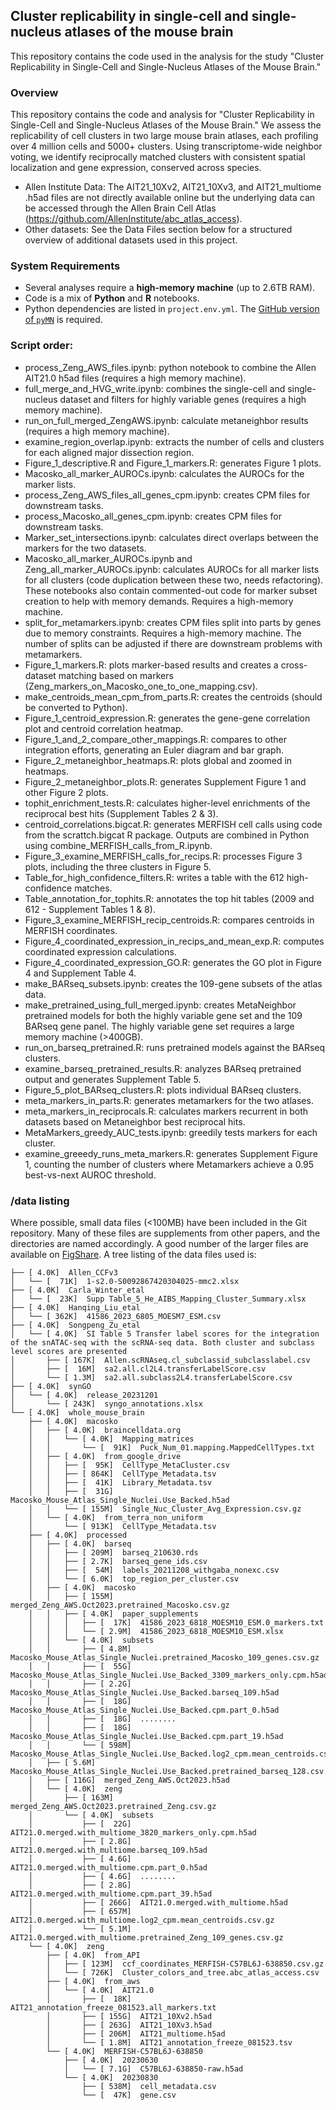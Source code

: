 ##  Cluster replicability in single-cell and single-nucleus atlases of the mouse brain

This repository contains the code used in the analysis for the study "Cluster Replicability in Single-Cell and Single-Nucleus Atlases of the Mouse Brain."

### Overview

This repository contains the code and analysis for "Cluster Replicability in Single-Cell and Single-Nucleus Atlases of the Mouse Brain." We assess the replicability of cell clusters in two large mouse brain atlases, each profiling over 4 million cells and 5000+ clusters. Using transcriptome-wide neighbor voting, we identify reciprocally matched clusters with consistent spatial localization and gene expression, conserved across species.

- Allen Institute Data: The AIT21_10Xv2, AIT21_10Xv3, and AIT21_multiome .h5ad files are not directly available online but the underlying data can be accessed through the Allen Brain Cell Atlas (https://github.com/AllenInstitute/abc_atlas_access).
- Other datasets: See the Data Files section below for a structured overview of additional datasets used in this project.

### System Requirements

- Several analyses require a **high-memory machine** (up to 2.6TB RAM).
- Code is a mix of **Python** and **R** notebooks.
- Python dependencies are listed in `project.env.yml`. The [GitHub version of `pyMN`](https://github.com/gillislab/pyMN) is required.

### Script order: 

- process_Zeng_AWS_files.ipynb: python notebook to combine the Allen AIT21.0 h5ad files (requires a high memory machine).  
- full_merge_and_HVG_write.ipynb: combines the single-cell and single-nucleus dataset and filters for highly variable genes (requires a high memory machine).  
- run_on_full_merged_ZengAWS.ipynb: calculate metaneighbor results (requires a high memory machine).  
- examine_region_overlap.ipynb: extracts the number of cells and clusters for each aligned major dissection region.  
- Figure_1_descriptive.R and Figure_1_markers.R: generates Figure 1 plots.  
- Macosko_all_marker_AUROCs.ipynb: calculates the AUROCs for the marker lists.  
- process_Zeng_AWS_files_all_genes_cpm.ipynb: creates CPM files for downstream tasks.  
- process_Macosko_all_genes_cpm.ipynb: creates CPM files for downstream tasks.  
- Marker_set_intersections.ipynb: calculates direct overlaps between the markers for the two datasets.  
- Macosko_all_marker_AUROCs.ipynb and Zeng_all_marker_AUROCs.ipynb: calculates AUROCs for all marker lists for all clusters (code duplication between these two, needs refactoring). These notebooks also contain commented-out code for marker subset creation to help with memory demands. Requires a high-memory machine.  
- split_for_metamarkers.ipynb: creates CPM files split into parts by genes due to memory constraints. Requires a high-memory machine. The number of splits can be adjusted if there are downstream problems with metamarkers.  
- Figure_1_markers.R: plots marker-based results and creates a cross-dataset matching based on markers (Zeng_markers_on_Macosko_one_to_one_mapping.csv).  
- make_centroids_mean_cpm_from_parts.R: creates the centroids (should be converted to Python).  
- Figure_1_centroid_expression.R: generates the gene-gene correlation plot and centroid correlation heatmap.  
- Figure_1_and_2_compare_other_mappings.R: compares to other integration efforts, generating an Euler diagram and bar graph.  
- Figure_2_metaneighbor_heatmaps.R: plots global and zoomed in heatmaps.  
- Figure_2_metaneighbor_plots.R: generates Supplement Figure 1 and other Figure 2 plots.  
- tophit_enrichment_tests.R: calculates higher-level enrichments of the reciprocal best hits (Supplement Tables 2 & 3).  
- centroid_correlations.bigcat.R: generates MERFISH cell calls using code from the scrattch.bigcat R package. Outputs are combined in Python using combine_MERFISH_calls_from_R.ipynb.  
- Figure_3_examine_MERFISH_calls_for_recips.R: processes Figure 3 plots, including the three clusters in Figure 5.  
- Table_for_high_confidence_filters.R: writes a table with the 612 high-confidence matches.  
- Table_annotation_for_tophits.R: annotates the top hit tables (2009 and 612 - Supplement Tables 1 & 8).  
- Figure_3_examine_MERFISH_recip_centroids.R: compares centroids in MERFISH coordinates.  
- Figure_4_coordinated_expression_in_recips_and_mean_exp.R: computes coordinated expression calculations.  
- Figure_4_coordinated_expression_GO.R: generates the GO plot in Figure 4 and Supplement Table 4.  
- make_BARseq_subsets.ipynb: creates the 109-gene subsets of the atlas data.  
- make_pretrained_using_full_merged.ipynb: creates MetaNeighbor pretrained models for both the highly variable gene set and the 109 BARseq gene panel. The highly variable gene set requires a large memory machine (>400GB).  
- run_on_barseq_pretrained.R: runs pretrained models against the BARseq clusters.  
- examine_barseq_pretrained_results.R: analyzes BARseq pretrained output and generates Supplement Table 5.  
- Figure_5_plot_BARseq_clusters.R: plots individual BARseq clusters.  
- meta_markers_in_parts.R: generates metamarkers for the two atlases.  
- meta_markers_in_reciprocals.R: calculates markers recurrent in both datasets based on Metaneighbor best reciprocal hits.  
- MetaMarkers_greedy_AUC_tests.ipynb: greedily tests markers for each cluster.  
- examine_greeedy_runs_meta_markers.R: generates Supplement Figure 1, counting the number of clusters where Metamarkers achieve a 0.95 best-vs-next AUROC threshold.  

### /data listing
Where possible, small data files (<100MB) have been included in the Git repository. Many of these files are supplements from other papers, and the directories are named accordingly. A good number of the larger files are available on [FigShare](https://figshare.com/articles/dataset/Files_for_Cluster_replicability_in_single-cell_and_single-nucleus_atlases_of_the_mouse_brain/28462349). A tree listing of the data files used is:
```
├── [ 4.0K]  Allen_CCFv3
│   └── [  71K]  1-s2.0-S0092867420304025-mmc2.xlsx
├── [ 4.0K]  Carla_Winter_etal
│   └── [  23K]  Supp Table_5_He_AIBS_Mapping_Cluster_Summary.xlsx
├── [ 4.0K]  Hanqing_Liu_etal
│   └── [ 362K]  41586_2023_6805_MOESM7_ESM.csv
├── [ 4.0K]  Songpeng_Zu_etal
│   └── [ 4.0K]  SI Table 5 Transfer label scores for the integration of the snATAC-seq with the scRNA-seq data. Both cluster and subclass level scores are presented
│       ├── [ 167K]  Allen.scRNAseq.cl_subclassid_subclasslabel.csv
│       ├── [  16M]  sa2.all.cl2L4.transferLabelScore.csv
│       └── [ 1.3M]  sa2.all.subclass2L4.transferLabelScore.csv
├── [ 4.0K]  synGO
│   └── [ 4.0K]  release_20231201
│       └── [ 243K]  syngo_annotations.xlsx
└── [ 4.0K]  whole_mouse_brain
    ├── [ 4.0K]  macosko
    │   ├── [ 4.0K]  braincelldata.org
    │   │   └── [ 4.0K]  Mapping_matrices
    │   │       └── [  91K]  Puck_Num_01.mapping.MappedCellTypes.txt
    │   ├── [ 4.0K]  from_google_drive
    │   │   ├── [  95K]  CellType_MetaCluster.csv
    │   │   ├── [ 864K]  CellType_Metadata.tsv
    │   │   ├── [  41K]  Library_Metadata.tsv
    │   │   ├── [  31G]  Macosko_Mouse_Atlas_Single_Nuclei.Use_Backed.h5ad
    │   │   └── [ 155M]  Single_Nuc_Cluster_Avg_Expression.csv.gz
    │   └── [ 4.0K]  from_terra_non_uniform
    │       └── [ 913K]  CellType_Metadata.tsv
    ├── [ 4.0K]  processed
    │   ├── [ 4.0K]  barseq
    │   │   ├── [ 209M]  barseq_210630.rds
    │   │   ├── [ 2.7K]  barseq_gene_ids.csv
    │   │   ├── [  54M]  labels_20211208_withgaba_nonexc.csv
    │   │   └── [ 6.0K]  top_region_per_cluster.csv
    │   ├── [ 4.0K]  macosko
    │   │   ├── [ 155M]  merged_Zeng_AWS.Oct2023.pretrained_Macosko.csv.gz
    │   │   ├── [ 4.0K]  paper_supplements
    │   │   │   ├── [  17K]  41586_2023_6818_MOESM10_ESM.0_markers.txt
    │   │   │   └── [ 2.9M]  41586_2023_6818_MOESM10_ESM.xlsx
    │   │   └── [ 4.0K]  subsets
    │   │       ├── [ 4.8M]  Macosko_Mouse_Atlas_Single_Nuclei.pretrained_Macosko_109_genes.csv.gz
    │   │       ├── [  55G]  Macosko_Mouse_Atlas_Single_Nuclei.Use_Backed_3309_markers_only.cpm.h5ad
    │   │       ├── [ 2.2G]  Macosko_Mouse_Atlas_Single_Nuclei.Use_Backed.barseq_109.h5ad
    │   │       ├── [  18G]  Macosko_Mouse_Atlas_Single_Nuclei.Use_Backed.cpm.part_0.h5ad
    │   │       ├── [  18G]  ........
    │   │       ├── [  18G]  Macosko_Mouse_Atlas_Single_Nuclei.Use_Backed.cpm.part_19.h5ad
    │   │       └── [ 598M]  Macosko_Mouse_Atlas_Single_Nuclei.Use_Backed.log2_cpm.mean_centroids.csv.gz
    │   ├── [ 5.6M]  Macosko_Mouse_Atlas_Single_Nuclei.Use_Backed.pretrained_barseq_128.csv.gz
    │   ├── [ 116G]  merged_Zeng_AWS.Oct2023.h5ad
    │   └── [ 4.0K]  zeng
    │       ├── [ 163M]  merged_Zeng_AWS.Oct2023.pretrained_Zeng.csv.gz
    │       └── [ 4.0K]  subsets
    │           ├── [  22G]  AIT21.0.merged.with_multiome_3820_markers_only.cpm.h5ad
    │           ├── [ 2.8G]  AIT21.0.merged.with_multiome.barseq_109.h5ad
    │           ├── [ 4.6G]  AIT21.0.merged.with_multiome.cpm.part_0.h5ad
    │           ├── [ 4.6G]  ........
    │           ├── [ 2.8G]  AIT21.0.merged.with_multiome.cpm.part_39.h5ad
    │           ├── [ 266G]  AIT21.0.merged.with_multiome.h5ad
    │           ├── [ 657M]  AIT21.0.merged.with_multiome.log2_cpm.mean_centroids.csv.gz
    │           └── [ 5.1M]  AIT21.0.merged.with_multiome.pretrained_Zeng_109_genes.csv.gz
    └── [ 4.0K]  zeng
        ├── [ 4.0K]  from_API
        │   ├── [ 123M]  ccf_coordinates_MERFISH-C57BL6J-638850.csv.gz
        │   └── [ 726K]  Cluster_colors_and_tree.abc_atlas_access.csv
        ├── [ 4.0K]  from_aws
        │   └── [ 4.0K]  AIT21.0
        │       ├── [  18K]  AIT21_annotation_freeze_081523.all_markers.txt
        │       ├── [ 155G]  AIT21_10Xv2.h5ad
        │       ├── [ 263G]  AIT21_10Xv3.h5ad
        │       ├── [ 206M]  AIT21_multiome.h5ad
        │       └── [ 1.8M]  AIT21_annotation_freeze_081523.tsv
        └── [ 4.0K]  MERFISH-C57BL6J-638850
            ├── [ 4.0K]  20230630
            │   └── [ 7.1G]  C57BL6J-638850-raw.h5ad
            └── [ 4.0K]  20230830
                ├── [ 538M]  cell_metadata.csv
                └── [  47K]  gene.csv
```
